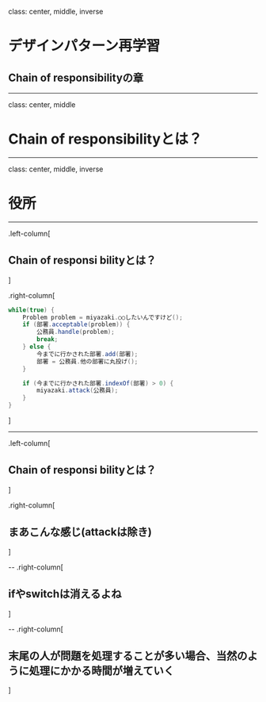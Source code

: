 class: center, middle, inverse

# デザインパターン再学習
## Chain of responsibilityの章

---

class: center, middle

# Chain of responsibilityとは？

---
class: center, middle, inverse

# 役所


---

.left-column[
## Chain of responsi bilityとは？
]

.right-column[
```java
while(true) {
    Problem problem = miyazaki.○○したいんですけど();
    if (部署.acceptable(problem)) {
        公務員.handle(problem);
        break;
    } else {
        今までに行かされた部署.add(部署);
        部署 = 公務員.他の部署に丸投げ();
    }

    if (今までに行かされた部署.indexOf(部署) > 0) {
        miyazaki.attack(公務員);
    }
}
```
]

---

.left-column[
## Chain of responsi bilityとは？
]

.right-column[
## まあこんな感じ(attackは除き)
]

--
.right-column[
## ifやswitchは消えるよね
]

--
.right-column[
## 末尾の人が問題を処理することが多い場合、当然のように処理にかかる時間が増えていく
]

